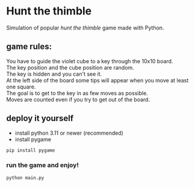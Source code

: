 # Hunt the thimble
Simulation of popular *hunt the thimble* game made with Python.

## game rules:
You have to guide the violet cube to a key through the 10x10 board. <br> The key position and the cube position are random. <br> The key is hidden and you can't see it.<br> At the left side of the board some tips will appear when you move at least one square. <br> The goal is to get to the key in as few moves as possible. <br> Moves are counted even if you try to get out of the board.

## deploy it yourself
- install python 3.11 or newer (recommended)
- install pygame

```
pip install pygame
```
### run the game and enjoy!
```
python main.py
```
